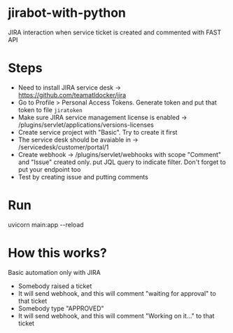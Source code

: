 # jirabot-with-python
JIRA interaction when service ticket is created and commented with FAST API

# Steps
* Need to install JIRA service desk -> https://github.com/teamatldocker/jira
* Go to Profile > Personal Access Tokens. Generate token and put that token to file `jiratoken`
* Make sure JIRA service management license is enabled -> <JIRA IP>/plugins/servlet/applications/versions-licenses
* Create service project with "Basic". Try to create it first
* The service desk should be avaiable in -> <JIRA IP>/servicedesk/customer/portal/1
* Create webhook -> <JIRA IP>/plugins/servlet/webhooks with scope "Comment" and "Issue" created only. put JQL query to indicate filter. Don't forget to put your endpoint too
* Test by creating issue and putting comments

# Run
uvicorn main:app --reload

# How this works?
Basic automation only with JIRA

* Somebody raised a ticket
* It will send webhook, and this will comment "waiting for approval" to that ticket
* Somebody type "APPROVED"
* It will send webhook, and this will comment "Working on it..." to that ticket
